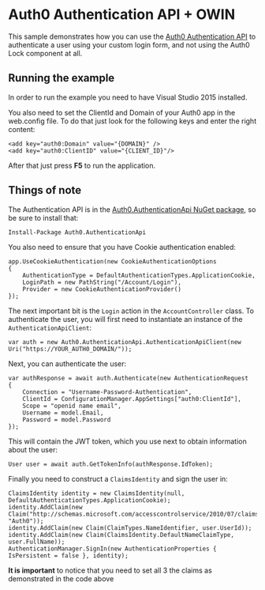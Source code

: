 # Auth0 Authentication API + OWIN
This sample demonstrates how you can use the [Auth0 Authentication API](https://auth0.com/docs/auth-api) to authenticate a user using your custom login form, and not using the Auth0 Lock component at all.

## Running the example
In order to run the example you need to have Visual Studio 2015 installed.

You also need to set the ClientId and Domain of your Auth0 app in the web.config file. To do that just look for the following keys and enter the right content:
```CSharp
<add key="auth0:Domain" value="{DOMAIN}" />
<add key="auth0:ClientID" value="{CLIENT_ID}"/>
```

After that just press **F5** to run the application.

## Things of note

The Authentication API is in the [Auth0.AuthenticationApi NuGet package](https://www.nuget.org/packages/Auth0.AuthenticationApi), so be sure to install that:

```
Install-Package Auth0.AuthenticationApi
```

You also need to ensure that you have Cookie authentication enabled:

```
app.UseCookieAuthentication(new CookieAuthenticationOptions
{
    AuthenticationType = DefaultAuthenticationTypes.ApplicationCookie,
    LoginPath = new PathString("/Account/Login"),
    Provider = new CookieAuthenticationProvider()
});           
```

The next important bit is the `Login` action in the `AccountController` class. To authenticate the user, you will first need to instantiate an instance of the `AuthenticationApiClient`:

```
var auth = new Auth0.AuthenticationApi.AuthenticationApiClient(new Uri("https://YOUR_AUTH0_DOMAIN/"));
```

Next, you can authenticate the user:

```
var authResponse = await auth.Authenticate(new AuthenticationRequest
{
    Connection = "Username-Password-Authentication",
    ClientId = ConfigurationManager.AppSettings["auth0:ClientId"],
    Scope = "openid name email",
    Username = model.Email,
    Password = model.Password
});
```

This will contain the JWT token, which you use next to obtain information about the user:

```
User user = await auth.GetTokenInfo(authResponse.IdToken);
```

Finally you need to construct a `ClaimsIdentity` and sign the user in:

```
ClaimsIdentity identity = new ClaimsIdentity(null, DefaultAuthenticationTypes.ApplicationCookie);
identity.AddClaim(new Claim("http://schemas.microsoft.com/accesscontrolservice/2010/07/claims/identityprovider", "Auth0"));
identity.AddClaim(new Claim(ClaimTypes.NameIdentifier, user.UserId));
identity.AddClaim(new Claim(ClaimsIdentity.DefaultNameClaimType, user.FullName));
AuthenticationManager.SignIn(new AuthenticationProperties { IsPersistent = false }, identity);
```

**It is important** to notice that you need to set all 3 the claims as demonstrated in the code above